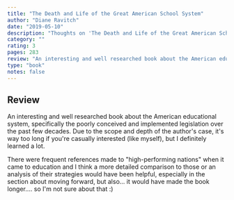 ```yaml
---
title: "The Death and Life of the Great American School System"
author: "Diane Ravitch"
date: "2019-05-10"
description: "Thoughts on 'The Death and Life of the Great American School System' by Diane Ravitch."
category: ""
rating: 3
pages: 283
review: "An interesting and well researched book about the American educational system, specifically the poorly conceived and implemented legislation over the past few decades. Due to the scope and depth of the author's case, it's way too long if you're casually interested (like myself), but I definitely learned a lot.<br/><br/>There were frequent references made to 'high-performing nations' when it came to education and I think a more detailed comparison to those or an analysis of their strategies would have been helpful, especially in the section about moving forward, but also... it would have made the book longer.... so I'm not sure about that :)"
type: "book"
notes: false
---
```


## Review

An interesting and well researched book about the American educational system, specifically the poorly conceived and implemented legislation over the past few decades. Due to the scope and depth of the author's case, it's way too long if you're casually interested (like myself), but I definitely learned a lot.

There were frequent references made to "high-performing nations" when it came to education and I think a more detailed comparison to those or an analysis of their strategies would have been helpful, especially in the section about moving forward, but also... it would have made the book longer.... so I'm not sure about that :)
